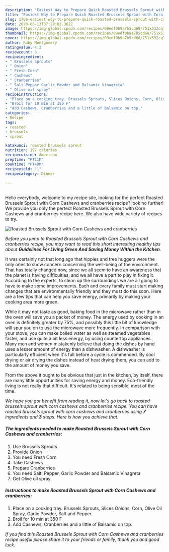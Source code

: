 ```yaml
---
description: "Easiest Way to Prepare Quick Roasted Brussels Sprout with Corn Cashews and cranberries"
title: "Easiest Way to Prepare Quick Roasted Brussels Sprout with Corn Cashews and cranberries"
slug: 1706-easiest-way-to-prepare-quick-roasted-brussels-sprout-with-corn-cashews-and-cranberries
date: 2020-08-13T07:29:02.362Z
image: https://img-global.cpcdn.com/recipes/09edf0b9a7b5cd68/751x532cq70/roasted-brussels-sprout-with-corn-cashews-and-cranberries-recipe-main-photo.jpg
thumbnail: https://img-global.cpcdn.com/recipes/09edf0b9a7b5cd68/751x532cq70/roasted-brussels-sprout-with-corn-cashews-and-cranberries-recipe-main-photo.jpg
cover: https://img-global.cpcdn.com/recipes/09edf0b9a7b5cd68/751x532cq70/roasted-brussels-sprout-with-corn-cashews-and-cranberries-recipe-main-photo.jpg
author: Ruby Montgomery
ratingvalue: 4.2
reviewcount: 6
recipeingredient:
- " Brussels Sprouts"
- " Onion"
- " Fresh Corn"
- " Cashews"
- " Cranberries"
- " Salt Pepper Garlic Powder and Balsamic Vinagreta"
- " Olive oil spray"
recipeinstructions:
- "Place on a cooking tray. Brussels Sprouts, Slices Onions, Corn, Olive Oil Spray, Garlic Powder, Salt and Pepper."
- "Broil for 10 min at 350 F"
- "Add Cashews, Cranberries and a little of Balsamic on top."
categories:
- Recipe
tags:
- roasted
- brussels
- sprout

katakunci: roasted brussels sprout 
nutrition: 197 calories
recipecuisine: American
preptime: "PT11M"
cooktime: "PT49M"
recipeyield: "1"
recipecategory: Dinner

---
```

<br>
Hello everybody, welcome to my recipe site, looking for the perfect Roasted Brussels Sprout with Corn Cashews and cranberries recipe? look no further! We provide you only the perfect Roasted Brussels Sprout with Corn Cashews and cranberries recipe here. We also have wide variety of recipes to try.
<br>


![Roasted Brussels Sprout with Corn Cashews and cranberries](https://img-global.cpcdn.com/recipes/09edf0b9a7b5cd68/751x532cq70/roasted-brussels-sprout-with-corn-cashews-and-cranberries-recipe-main-photo.jpg)

<i>Before you jump to Roasted Brussels Sprout with Corn Cashews and cranberries recipe, you may want to read this short interesting healthy tips about 
<strong>Guidelines For Living Green And Saving Money Within the Kitchen</strong>.</i>
</br>

It was certainly not that long ago that hippies and tree huggers were the only ones to show concern concerning the well-being of the environment. That has totally changed now, since we all seem to have an awareness that the planet is having difficulties, and we all have a part to play in fixing it. According to the experts, to clean up the surroundings we are all going to have to make some improvements. Each and every family must start making changes that are environmentally friendly and they must do this soon. Here are a few tips that can help you save energy, primarily by making your cooking area more green.

While it may not taste as good, baking food in the microwave rather than in the oven will save you a packet of money. The energy used by cooking in an oven is definitely greater by 75%, and possibly this little bit of knowledge will spur you on to use the microwave more frequently. In comparison with your stove, you can make boiled water as well as steamed vegetables faster, and use quite a bit less energy, by using countertop appliances. Many men and women mistakenly believe that doing the dishes by hand uses a lesser amount of energy than a dishwasher. A dishwasher is particularly efficient when it's full before a cycle is commenced. By cool drying or air drying the dishes instead of heat drying them, you can add to the amount of money you save.

From the above it ought to be obvious that just in the kitchen, by itself, there are many little opportunities for saving energy and money. Eco-friendly living is not really that difficult. It's related to being sensible, most of the time.


<i>We hope you got benefit from reading it, now let's go back to roasted brussels sprout with corn cashews and cranberries recipe. You can have roasted brussels sprout with corn cashews and cranberries using <strong>7</strong> ingredients and <strong>3</strong> steps. Here is how you achieve that.
</i>

##### The ingredients needed to make Roasted Brussels Sprout with Corn Cashews and cranberries:

1. Use  Brussels Sprouts
1. Provide  Onion
1. You need  Fresh Corn
1. Take  Cashews
1. Prepare  Cranberries
1. You need  Salt, Pepper, Garlic Powder and Balsamic Vinagreta
1. Get  Olive oil spray


##### Instructions to make Roasted Brussels Sprout with Corn Cashews and cranberries:

1. Place on a cooking tray. Brussels Sprouts, Slices Onions, Corn, Olive Oil Spray, Garlic Powder, Salt and Pepper.
1. Broil for 10 min at 350 F
1. Add Cashews, Cranberries and a little of Balsamic on top.


<i>If you find this Roasted Brussels Sprout with Corn Cashews and cranberries recipe useful please share it to your friends or family, thank you and good luck.</i>
